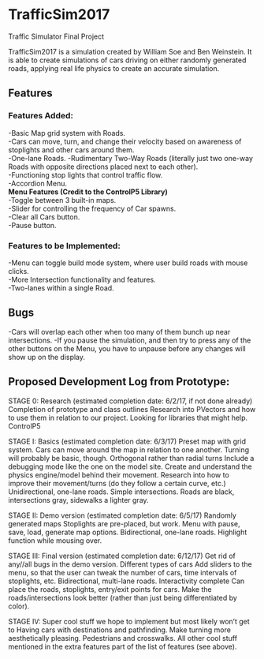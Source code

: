 # TrafficSim2017
Traffic Simulator Final Project

TrafficSim2017 is a simulation created by William Soe and Ben Weinstein. It is able to create simulations of cars driving on either randomly generated roads, applying real life physics to create an accurate simulation.

## Features  
### Features Added:  
-Basic Map grid system with Roads.  
-Cars can move, turn, and change their velocity based on awareness of stoplights and other cars around them.  
-One-lane Roads. 
-Rudimentary Two-Way Roads (literally just two one-way Roads with opposite directions placed next to each other).  
-Functioning stop lights that control traffic flow.    
-Accordion Menu.    
**Menu Features (Credit to the ControlP5 Library)**    
-Toggle between 3 built-in maps.    
-Slider for controlling the frequency of Car spawns.   
-Clear all Cars button.    
-Pause button.     

### Features to be Implemented:
-Menu can toggle build mode system, where user build roads with mouse clicks.   
-More Intersection functionality and features.  
-Two-lanes within a single Road.   

## Bugs
-Cars will overlap each other when too many of them bunch up near intersections.
-If you pause the simulation, and then try to press any of the other buttons on the Menu, you have to unpause before any changes will show up on the display.
  
  
## Proposed Development Log from Prototype:
STAGE 0: Research (estimated completion date: 6/2/17, if not done already) 
Completion of prototype and class outlines
Research into PVectors and how to use them in relation to our project.
Looking for libraries that might help. 
ControlP5
 
STAGE I: Basics (estimated completion date: 6/3/17)
Preset map with grid system.
Cars can move around the map in relation to one another.
Turning will probably be basic, though.
Orthogonal rather than radial turns 
Include a debugging mode like the one on the model site.
Create and understand the physics engine/model behind their movement. 
Research into how to improve their movement/turns (do they follow a certain curve, etc.)
Unidirectional, one-lane roads. Simple intersections.
Roads are black, intersections gray, sidewalks a lighter gray.
 
 
STAGE II: Demo version (estimated completion date: 6/5/17)
Randomly generated maps
Stoplights are pre-placed, but work.
Menu with pause, save, load, generate map options.
Bidirectional, one-lane roads.
Highlight function while mousing over.
 
 
STAGE III: Final version (estimated completion date: 6/12/17)
Get rid of any//all bugs in the demo version. 
Different types of cars
Add sliders to the menu, so that the user can tweak the number of cars, time intervals of stoplights, etc.
Bidirectional, multi-lane roads. 
Interactivity complete
Can place the roads, stoplights, entry/exit points for cars.
Make the roads/intersections look better (rather than just being differentiated by color). 
 
STAGE IV: Super cool stuff we hope to implement but most likely won’t get to 
Having cars with destinations and pathfinding.
Make turning more aesthetically pleasing.
Pedestrians and crosswalks.
All other cool stuff mentioned in the extra features part of the list of features (see above). 
 
